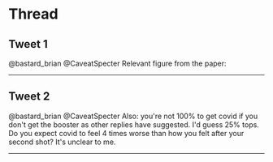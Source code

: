 # Thread

## Tweet 1

@bastard_brian @CaveatSpecter Relevant figure from the paper:

---

## Tweet 2

@bastard_brian @CaveatSpecter Also: you're not 100% to get covid if you don't get the booster as other replies have suggested. I'd guess 25% tops. Do you expect covid to feel 4 times worse than how you felt after your second shot? It's unclear to me.

---

